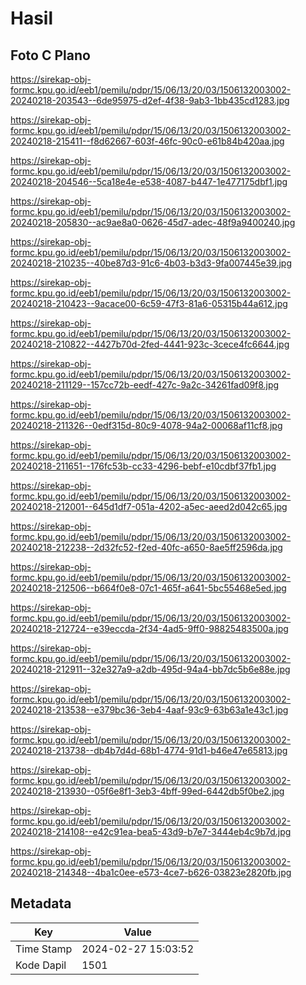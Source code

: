 # Hasil

## Foto C Plano

https://sirekap-obj-formc.kpu.go.id/eeb1/pemilu/pdpr/15/06/13/20/03/1506132003002-20240218-203543--6de95975-d2ef-4f38-9ab3-1bb435cd1283.jpg

https://sirekap-obj-formc.kpu.go.id/eeb1/pemilu/pdpr/15/06/13/20/03/1506132003002-20240218-215411--f8d62667-603f-46fc-90c0-e61b84b420aa.jpg

https://sirekap-obj-formc.kpu.go.id/eeb1/pemilu/pdpr/15/06/13/20/03/1506132003002-20240218-204546--5ca18e4e-e538-4087-b447-1e477175dbf1.jpg

https://sirekap-obj-formc.kpu.go.id/eeb1/pemilu/pdpr/15/06/13/20/03/1506132003002-20240218-205830--ac9ae8a0-0626-45d7-adec-48f9a9400240.jpg

https://sirekap-obj-formc.kpu.go.id/eeb1/pemilu/pdpr/15/06/13/20/03/1506132003002-20240218-210235--40be87d3-91c6-4b03-b3d3-9fa007445e39.jpg

https://sirekap-obj-formc.kpu.go.id/eeb1/pemilu/pdpr/15/06/13/20/03/1506132003002-20240218-210423--9acace00-6c59-47f3-81a6-05315b44a612.jpg

https://sirekap-obj-formc.kpu.go.id/eeb1/pemilu/pdpr/15/06/13/20/03/1506132003002-20240218-210822--4427b70d-2fed-4441-923c-3cece4fc6644.jpg

https://sirekap-obj-formc.kpu.go.id/eeb1/pemilu/pdpr/15/06/13/20/03/1506132003002-20240218-211129--157cc72b-eedf-427c-9a2c-34261fad09f8.jpg

https://sirekap-obj-formc.kpu.go.id/eeb1/pemilu/pdpr/15/06/13/20/03/1506132003002-20240218-211326--0edf315d-80c9-4078-94a2-00068af11cf8.jpg

https://sirekap-obj-formc.kpu.go.id/eeb1/pemilu/pdpr/15/06/13/20/03/1506132003002-20240218-211651--176fc53b-cc33-4296-bebf-e10cdbf37fb1.jpg

https://sirekap-obj-formc.kpu.go.id/eeb1/pemilu/pdpr/15/06/13/20/03/1506132003002-20240218-212001--645d1df7-051a-4202-a5ec-aeed2d042c65.jpg

https://sirekap-obj-formc.kpu.go.id/eeb1/pemilu/pdpr/15/06/13/20/03/1506132003002-20240218-212238--2d32fc52-f2ed-40fc-a650-8ae5ff2596da.jpg

https://sirekap-obj-formc.kpu.go.id/eeb1/pemilu/pdpr/15/06/13/20/03/1506132003002-20240218-212506--b664f0e8-07c1-465f-a641-5bc55468e5ed.jpg

https://sirekap-obj-formc.kpu.go.id/eeb1/pemilu/pdpr/15/06/13/20/03/1506132003002-20240218-212724--e39eccda-2f34-4ad5-9ff0-98825483500a.jpg

https://sirekap-obj-formc.kpu.go.id/eeb1/pemilu/pdpr/15/06/13/20/03/1506132003002-20240218-212911--32e327a9-a2db-495d-94a4-bb7dc5b6e88e.jpg

https://sirekap-obj-formc.kpu.go.id/eeb1/pemilu/pdpr/15/06/13/20/03/1506132003002-20240218-213538--e379bc36-3eb4-4aaf-93c9-63b63a1e43c1.jpg

https://sirekap-obj-formc.kpu.go.id/eeb1/pemilu/pdpr/15/06/13/20/03/1506132003002-20240218-213738--db4b7d4d-68b1-4774-91d1-b46e47e65813.jpg

https://sirekap-obj-formc.kpu.go.id/eeb1/pemilu/pdpr/15/06/13/20/03/1506132003002-20240218-213930--05f6e8f1-3eb3-4bff-99ed-6442db5f0be2.jpg

https://sirekap-obj-formc.kpu.go.id/eeb1/pemilu/pdpr/15/06/13/20/03/1506132003002-20240218-214108--e42c91ea-bea5-43d9-b7e7-3444eb4c9b7d.jpg

https://sirekap-obj-formc.kpu.go.id/eeb1/pemilu/pdpr/15/06/13/20/03/1506132003002-20240218-214348--4ba1c0ee-e573-4ce7-b626-03823e2820fb.jpg


## Metadata

| Key        | Value               |
| ---------- | ------------------- |
| Time Stamp | 2024-02-27 15:03:52 |
| Kode Dapil | 1501                |



